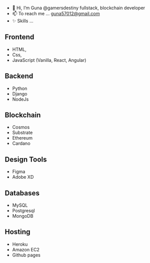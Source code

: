 - 👋 Hi, I’m  Guna @gamersdestiny fullstack, blockchain developer
- 📫 To reach me ... guna57012@gmail.com
- ✨ Skills ...
 ## Frontend
  -   HTML,
  -   Css,
  -   JavaScript (Vanilla, React, Angular)
## Backend
  -   Python
  -   Django
  -   NodeJs
## Blockchain
  -   Cosmos
  -   Substrate
  -   Ethereum
  -   Cardano
## Design Tools
  -   Figma
  -   Adobe XD
## Databases
  -   MySQL
  -   Postgresql
  -   MongoDB
## Hosting
  -   Heroku
  -   Amazon EC2
  -   Github pages
